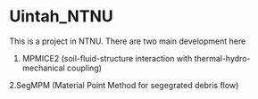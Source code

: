# Uintah_NTNU
This is a project in NTNU. There are two main development here

1. MPMICE2 (soil-fluid-structure interaction with thermal-hydro-mechanical coupling)

2.SegMPM (Material Point Method for segegrated debris flow)
